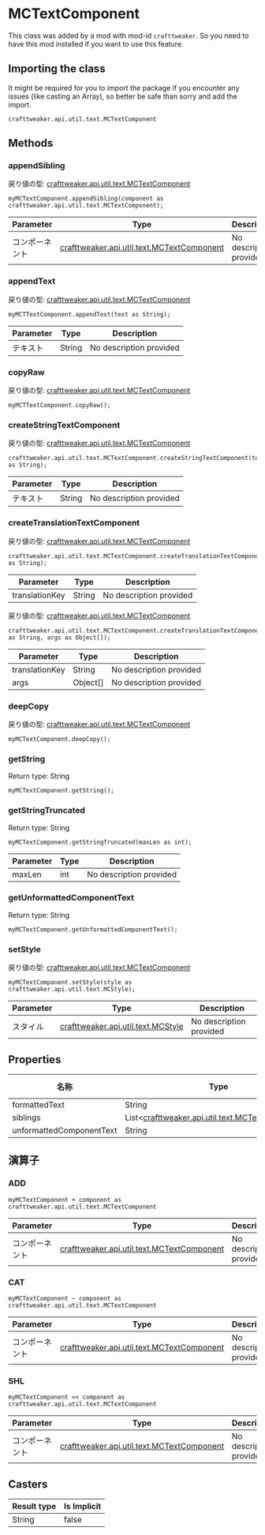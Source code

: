# MCTextComponent

This class was added by a mod with mod-id `crafttweaker`. So you need to have this mod installed if you want to use this feature.

## Importing the class
It might be required for you to import the package if you encounter any issues (like casting an Array), so better be safe than sorry and add the import.
```zenscript
crafttweaker.api.util.text.MCTextComponent
```

## Methods
### appendSibling

戻り値の型: [crafttweaker.api.util.text.MCTextComponent](/vanilla/api/util/text/MCTextComponent)

```zenscript
myMCTextComponent.appendSibling(component as crafttweaker.api.util.text.MCTextComponent);
```

| Parameter | Type                                                                                 | Description             |
| --------- | ------------------------------------------------------------------------------------ | ----------------------- |
| コンポーネント   | [crafttweaker.api.util.text.MCTextComponent](/vanilla/api/util/text/MCTextComponent) | No description provided |


### appendText

戻り値の型: [crafttweaker.api.util.text.MCTextComponent](/vanilla/api/util/text/MCTextComponent)

```zenscript
myMCTTextComponent.appendText(text as String);
```

| Parameter | Type   | Description             |
| --------- | ------ | ----------------------- |
| テキスト      | String | No description provided |


### copyRaw

戻り値の型: [crafttweaker.api.util.text.MCTextComponent](/vanilla/api/util/text/MCTextComponent)

```zenscript
myMCTTextComponent.copyRaw();
```

### createStringTextComponent

戻り値の型: [crafttweaker.api.util.text.MCTextComponent](/vanilla/api/util/text/MCTextComponent)

```zenscript
crafttweaker.api.util.text.MCTextComponent.createStringTextComponent(text as String);
```

| Parameter | Type   | Description             |
| --------- | ------ | ----------------------- |
| テキスト      | String | No description provided |


### createTranslationTextComponent

戻り値の型: [crafttweaker.api.util.text.MCTextComponent](/vanilla/api/util/text/MCTextComponent)

```zenscript
crafttweaker.api.util.text.MCTextComponent.createTranslationTextComponent(translationKey as String);
```

| Parameter      | Type   | Description             |
| -------------- | ------ | ----------------------- |
| translationKey | String | No description provided |



戻り値の型: [crafttweaker.api.util.text.MCTextComponent](/vanilla/api/util/text/MCTextComponent)

```zenscript
crafttweaker.api.util.text.MCTextComponent.createTranslationTextComponent(translationKey as String, args as Object[]);
```

| Parameter      | Type     | Description             |
| -------------- | -------- | ----------------------- |
| translationKey | String   | No description provided |
| args           | Object[] | No description provided |


### deepCopy

戻り値の型: [crafttweaker.api.util.text.MCTextComponent](/vanilla/api/util/text/MCTextComponent)

```zenscript
myMCTextComponent.deepCopy();
```

### getString

Return type: String

```zenscript
myMCTextComponent.getString();
```

### getStringTruncated

Return type: String

```zenscript
myMCTextComponent.getStringTruncated(maxLen as int);
```

| Parameter | Type | Description             |
| --------- | ---- | ----------------------- |
| maxLen    | int  | No description provided |


### getUnformattedComponentText

Return type: String

```zenscript
myMCTextComponent.getUnformattedComponentText();
```

### setStyle

戻り値の型: [crafttweaker.api.util.text.MCTextComponent](/vanilla/api/util/text/MCTextComponent)

```zenscript
myMCTextComponent.setStyle(style as crafttweaker.api.util.text.MCStyle);
```

| Parameter | Type                                                                 | Description             |
| --------- | -------------------------------------------------------------------- | ----------------------- |
| スタイル      | [crafttweaker.api.util.text.MCStyle](/vanilla/api/util/text/MCStyle) | No description provided |



## Properties

| 名称                       | Type                                                                                                         | Has Getter | Has Setter |
| ------------------------ | ------------------------------------------------------------------------------------------------------------ | ---------- | ---------- |
| formattedText            | String                                                                                                       | true       | false      |
| siblings                 | List&lt;[crafttweaker.api.util.text.MCTextComponent](/vanilla/api/util/text/MCTextComponent)&gt; | true       | false      |
| unformattedComponentText | String                                                                                                       | true       | false      |

## 演算子
### ADD

```zenscript
myMCTextComponent + component as crafttweaker.api.util.text.MCTextComponent
```

| Parameter | Type                                                                                 | Description             |
| --------- | ------------------------------------------------------------------------------------ | ----------------------- |
| コンポーネント   | [crafttweaker.api.util.text.MCTextComponent](/vanilla/api/util/text/MCTextComponent) | No description provided |
### CAT

```zenscript
myMCTextComponent ~ component as crafttweaker.api.util.text.MCTextComponent
```

| Parameter | Type                                                                                 | Description             |
| --------- | ------------------------------------------------------------------------------------ | ----------------------- |
| コンポーネント   | [crafttweaker.api.util.text.MCTextComponent](/vanilla/api/util/text/MCTextComponent) | No description provided |
### SHL

```zenscript
myMCTextComponent << component as crafttweaker.api.util.text.MCTextComponent
```

| Parameter | Type                                                                                 | Description             |
| --------- | ------------------------------------------------------------------------------------ | ----------------------- |
| コンポーネント   | [crafttweaker.api.util.text.MCTextComponent](/vanilla/api/util/text/MCTextComponent) | No description provided |

## Casters

| Result type | Is Implicit |
| ----------- | ----------- |
| String      | false       |

